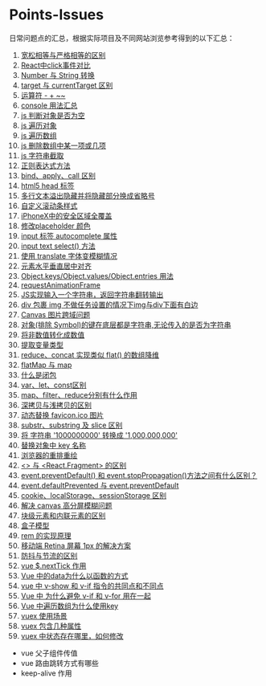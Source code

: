 # Points-Issues

日常问题点的汇总，根据实际项目及不同网站浏览参考得到的以下汇总：

1. [宽松相等与严格相等的区别](https://github.com/wqjiao/Points-Issues/issues/1)
2. [React中click事件对比](https://github.com/wqjiao/Points-Issues/issues/2)
3. [Number 与 String 转换](https://github.com/wqjiao/Points-Issues/issues/3)
4. [target 与 currentTarget 区别](https://github.com/wqjiao/Points-Issues/issues/4)
5. [运算符 - + ~~](https://github.com/wqjiao/Points-Issues/issues/5)
6. [console 用法汇总](https://github.com/wqjiao/Points-Issues/issues/6)
7. [js 判断对象是否为空](https://github.com/wqjiao/Points-Issues/issues/7)
8. [js 遍历对象](https://github.com/wqjiao/Points-Issues/issues/8)
9. [js 遍历数组](https://github.com/wqjiao/Points-Issues/issues/9)
10. [js 删除数组中某一项或几项](https://github.com/wqjiao/Points-Issues/issues/10)
11. [js 字符串截取](https://github.com/wqjiao/Points-Issues/issues/11)
12. [正则表达式方法](https://github.com/wqjiao/Points-Issues/issues/12)
13. [bind、apply、call 区别](https://github.com/wqjiao/Points-Issues/issues/13)
14. [html5 head 标签](https://github.com/wqjiao/Points-Issues/issues/14)
15. [多行文本溢出隐藏并将隐藏部分换成省略号](https://github.com/wqjiao/Points-Issues/issues/15)
16. [自定义滚动条样式](https://github.com/wqjiao/Points-Issues/issues/16)
17. [iPhoneX中的安全区域全覆盖](https://github.com/wqjiao/Points-Issues/issues/17)
18. [修改placeholder 颜色](https://github.com/wqjiao/Points-Issues/issues/18)
19. [input 标签 autocomplete 属性](https://github.com/wqjiao/Points-Issues/issues/19)
20. [ input text select() 方法](https://github.com/wqjiao/Points-Issues/issues/20)
21. [使用 translate 字体变模糊情况](https://github.com/wqjiao/Points-Issues/issues/21)
22. [元素水平垂直居中对齐](https://github.com/wqjiao/Points-Issues/issues/22)
23. [Object.keys/Object.values/Object.entries 用法](https://github.com/wqjiao/Points-Issues/issues/23)
24. [requestAnimationFrame](https://github.com/wqjiao/Points-Issues/issues/24)
25. [JS实现输入一个字符串，返回字符串翻转输出](https://github.com/wqjiao/Points-Issues/issues/25)
26. [div 包裹 img 不做任务设置的情况下img与div下面有白边](https://github.com/wqjiao/Points-Issues/issues/26)
27. [Canvas 图片跨域问题](https://github.com/wqjiao/Points-Issues/issues/27)
28. [对象(排除 Symbol)的键在底层都是字符串,无论传入的是否为字符串](https://github.com/wqjiao/Points-Issues/issues/28)
29. [将非数值转化成数值](https://github.com/wqjiao/Points-Issues/issues/29)
30. [提取变量类型](https://github.com/wqjiao/Points-Issues/issues/30)
31. [reduce、concat 实现类似 flat() 的数组降维](https://github.com/wqjiao/Points-Issues/issues/31)
32. [flatMap 与 map](https://github.com/wqjiao/Points-Issues/issues/32)
33. [什么是闭包](https://github.com/wqjiao/Points-Issues/issues/33)
34. [var、let、const区别](https://github.com/wqjiao/Points-Issues/issues/34)
35. [map、filter、reduce分别有什么作用](https://github.com/wqjiao/Points-Issues/issues/35)
36. [深拷贝与浅拷贝的区别](https://github.com/wqjiao/Points-Issues/issues/36)
37. [动态替换 favicon.ico 图片](https://github.com/wqjiao/Points-Issues/issues/37)
38. [substr、substring 及 slice 区别](https://github.com/wqjiao/Points-Issues/issues/38)
39. [将 字符串 '1000000000' 转换成 '1,000,000,000'](https://github.com/wqjiao/Points-Issues/issues/39)
40. [替换对象中 key 名称](https://github.com/wqjiao/Points-Issues/issues/40)
41. [浏览器的重排重绘](https://github.com/wqjiao/Points-Issues/issues/41)
42. [<> 与 <React.Fragment> 的区别](https://github.com/wqjiao/Points-Issues/issues/42)
43. [event.preventDefault() 和 event.stopPropagation()方法之间有什么区别？](https://github.com/wqjiao/Points-Issues/issues/43)
44. [event.defaultPrevented 与 event.preventDefault](https://github.com/wqjiao/Points-Issues/issues/44)
45. [cookie、localStorage、sessionStorage 区别](https://github.com/wqjiao/Points-Issues/issues/45)
46. [解决 canvas 高分屏模糊问题](https://github.com/wqjiao/Points-Issues/issues/46)
47. [块级元素和内联元素的区别](https://github.com/wqjiao/Points-Issues/issues/47)
48. [盒子模型](https://github.com/wqjiao/Points-Issues/issues/48)
49. [rem 的实现原理](https://github.com/wqjiao/Points-Issues/issues/49)
50. [移动端 Retina 屏幕 1px 的解决方案](https://github.com/wqjiao/Points-Issues/issues/50)
51. [防抖与节流的区别](https://github.com/wqjiao/Points-Issues/issues/51)
52. [vue $.nextTick 作用](https://github.com/wqjiao/Points-Issues/issues/52)
53. [Vue 中的data为什么以函数的方式](https://github.com/wqjiao/Points-Issues/issues/53)
54. [vue 中 v-show 和 v-if 指令的共同点和不同点](https://github.com/wqjiao/Points-Issues/issues/54)
55. [Vue 中 为什么避免 v-if 和 v-for 用在一起](https://github.com/wqjiao/Points-Issues/issues/55)
56. [Vue 中遍历数组为什么使用key](https://github.com/wqjiao/Points-Issues/issues/56)
57. [vuex 使用场景](https://github.com/wqjiao/Points-Issues/issues/57)
58. [vuex 包含几种属性](https://github.com/wqjiao/Points-Issues/issues/58)
59. [vuex 中状态存在哪里，如何修改](https://github.com/wqjiao/Points-Issues/issues/59)

* vue 父子组件传值
* vue 路由跳转方式有哪些
* keep-alive 作用
    
<!-- [setTimeout、Promise、Async/Await的区别](https://github.com/wqjiao/Points-Issues/issues/) -->
<!-- tagcanvas 只做抽奖功能 -->
